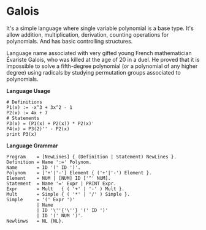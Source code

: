 # Galois
 It's a simple language where single variable polynomial is a base type.
 It's allow addition, multiplication, derivation, counting operations for polynomials. And has basic controlling structures.
 
 
 Language name associated with very gifted young French mathematician Évariste Galois, who was killed at the age of 20 in a duel. He proved that it is impossible to solve a fifth-degree polynomial (or a polynomial of any higher degree) using radicals by studying permutation groups associated to polynomials.


__Language Usage__
````
# Definitions
P1(x) := -x^3 + 3x^2 - 1
P2(x) := 4x + 7
# Statements
P3(x) = (P1(x) + P2(x)) * P2(x)'
P4(x) = P3(2)'' - P2(x)
print P3(x)
````

__Language Grammar__
````
Program    = [NewLines] { (Definition | Statement) NewLines }.
Definition = Name ':=' Polynom.
Name       = ID '(' ID ')'.
Polynom    = ['+'|'-'] Element { ('+'|'-') Element }.
Element    = NUM | [NUM] ID ['^' NUM].
Statement  = Name '=' Expr | PRINT Expr.
Expr       = Mult   { ( '+' | '-' ) Mult }.
Mult       = Simple { ( '*' | '/' ) Simple }.
Simple     = '(' Expr ')'
           | Name
           | ID '\''{'\''} '(' ID ')'
           | ID '(' NUM ')'.
Newlinws   = NL {NL}.
````
